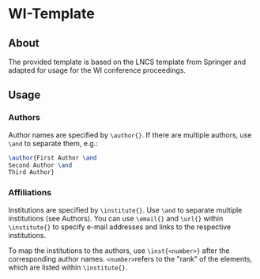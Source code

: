 # WI-Template

## About
The provided template is based on the LNCS template from Springer and adapted for usage for the WI conference proceedings.

## Usage
### Authors
Author names are specified by `\author{}`. If there are multiple authors, use `\and` to separate them, e.g.:

```latex
\author{First Author \and
Second Author \and
Third Author}
```

### Affiliations
Institutions are specified by `\institute{}`. Use `\and` to separate multiple institutions (see Authors).
You can use `\email{}` and `\url{}` within `\institute{}` to specify e-mail addresses and links to the respective institutions.

To map the institutions to the authors, use `\inst{<number>}` after the corresponding author names. 
`<number>`refers to the "rank" of the elements, which are listed within `\institute{}`.
